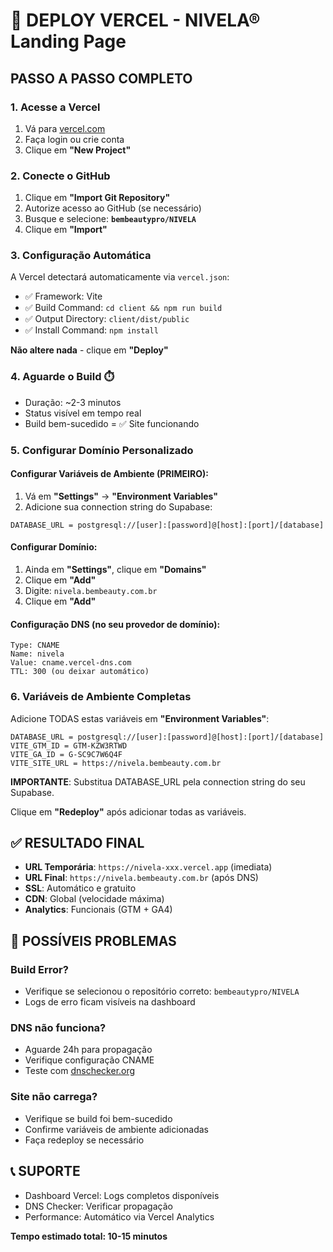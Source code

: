 # 🚀 DEPLOY VERCEL - NIVELA® Landing Page

## PASSO A PASSO COMPLETO

### 1. **Acesse a Vercel**
1. Vá para [vercel.com](https://vercel.com)
2. Faça login ou crie conta
3. Clique em **"New Project"**

### 2. **Conecte o GitHub**
1. Clique em **"Import Git Repository"**
2. Autorize acesso ao GitHub (se necessário)
3. Busque e selecione: **`bembeautypro/NIVELA`**
4. Clique em **"Import"**

### 3. **Configuração Automática**
A Vercel detectará automaticamente via `vercel.json`:
- ✅ Framework: Vite
- ✅ Build Command: `cd client && npm run build`
- ✅ Output Directory: `client/dist/public`
- ✅ Install Command: `npm install`

**Não altere nada** - clique em **"Deploy"**

### 4. **Aguarde o Build** ⏱️
- Duração: ~2-3 minutos
- Status visível em tempo real
- Build bem-sucedido = ✅ Site funcionando

### 5. **Configurar Domínio Personalizado**

#### Configurar Variáveis de Ambiente (PRIMEIRO):
1. Vá em **"Settings"** → **"Environment Variables"**
2. Adicione sua connection string do Supabase:
```
DATABASE_URL = postgresql://[user]:[password]@[host]:[port]/[database]
```

#### Configurar Domínio:
1. Ainda em **"Settings"**, clique em **"Domains"**
2. Clique em **"Add"**
3. Digite: `nivela.bembeauty.com.br`
4. Clique em **"Add"**

#### Configuração DNS (no seu provedor de domínio):
```
Type: CNAME
Name: nivela
Value: cname.vercel-dns.com
TTL: 300 (ou deixar automático)
```

### 6. **Variáveis de Ambiente Completas**

Adicione TODAS estas variáveis em **"Environment Variables"**:

```
DATABASE_URL = postgresql://[user]:[password]@[host]:[port]/[database]
VITE_GTM_ID = GTM-KZW3RTWD
VITE_GA_ID = G-SC9C7W6Q4F
VITE_SITE_URL = https://nivela.bembeauty.com.br
```

**IMPORTANTE**: Substitua DATABASE_URL pela connection string do seu Supabase.

Clique em **"Redeploy"** após adicionar todas as variáveis.

## ✅ RESULTADO FINAL

- **URL Temporária**: `https://nivela-xxx.vercel.app` (imediata)
- **URL Final**: `https://nivela.bembeauty.com.br` (após DNS)
- **SSL**: Automático e gratuito
- **CDN**: Global (velocidade máxima)
- **Analytics**: Funcionais (GTM + GA4)

## 🚨 POSSÍVEIS PROBLEMAS

### Build Error?
- Verifique se selecionou o repositório correto: `bembeautypro/NIVELA`
- Logs de erro ficam visíveis na dashboard

### DNS não funciona?
- Aguarde 24h para propagação
- Verifique configuração CNAME
- Teste com [dnschecker.org](https://dnschecker.org)

### Site não carrega?
- Verifique se build foi bem-sucedido
- Confirme variáveis de ambiente adicionadas
- Faça redeploy se necessário

## 📞 SUPORTE

- Dashboard Vercel: Logs completos disponíveis
- DNS Checker: Verificar propagação
- Performance: Automático via Vercel Analytics

**Tempo estimado total: 10-15 minutos**